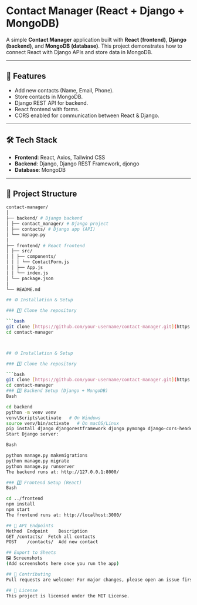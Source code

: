# Contact Manager (React + Django + MongoDB)

A simple **Contact Manager** application built with **React (frontend)**, **Django (backend)**, and **MongoDB (database)**.
This project demonstrates how to connect React with Django APIs and store data in MongoDB.

---

## 🚀 Features

- Add new contacts (Name, Email, Phone).
- Store contacts in MongoDB.
- Django REST API for backend.
- React frontend with forms.
- CORS enabled for communication between React & Django.

---

## 🛠️ Tech Stack

- **Frontend**: React, Axios, Tailwind CSS
- **Backend**: Django, Django REST Framework, djongo
- **Database**: MongoDB

---

## 📂 Project Structure

```bash
contact-manager/
│
├── backend/ # Django backend
│ ├── contact_manager/ # Django project
│ ├── contacts/ # Django app (API)
│ └── manage.py
│
├── frontend/ # React frontend
│ ├── src/
│ │ ├── components/
│ │ │ └── ContactForm.js
│ │ ├── App.js
│ │ └── index.js
│ └── package.json
│
└── README.md

## ⚙️ Installation & Setup

### 1️⃣ Clone the repository

```bash
git clone [https://github.com/your-username/contact-manager.git](https://github.com/your-username/contact-manager.git)
cd contact-manager



## ⚙️ Installation & Setup

### 1️⃣ Clone the repository

```bash
git clone [https://github.com/your-username/contact-manager.git](https://github.com/your-username/contact-manager.git)
cd contact-manager
### 2️⃣ Backend Setup (Django + MongoDB)
Bash

cd backend
python -m venv venv
venv\Scripts\activate   # On Windows
source venv/bin/activate   # On macOS/Linux
pip install django djangorestframework djongo pymongo django-cors-headers
Start Django server:

Bash

python manage.py makemigrations
python manage.py migrate
python manage.py runserver
The backend runs at: http://127.0.0.1:8000/

### 3️⃣ Frontend Setup (React)
Bash

cd ../frontend
npm install
npm start
The frontend runs at: http://localhost:3000/

## 📡 API Endpoints
Method	Endpoint	Description
GET	/contacts/	Fetch all contacts
POST	/contacts/	Add new contact

## Export to Sheets
🖼️ Screenshots
(Add screenshots here once you run the app)

## 🤝 Contributing
Pull requests are welcome! For major changes, please open an issue first to discuss.

## 📜 License
This project is licensed under the MIT License.

